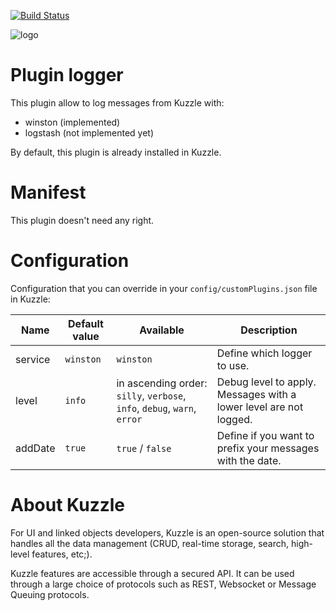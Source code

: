 [![Build Status](https://travis-ci.org/kuzzleio/kuzzle-plugin-logger.svg?branch=master)](https://travis-ci.org/kuzzleio/kuzzle-plugin-logger)

![logo](https://raw.githubusercontent.com/kuzzleio/kuzzle/master/docs/images/logo.png)

# Plugin logger

This plugin allow to log messages from Kuzzle with:
* winston (implemented)
* logstash (not implemented yet)

By default, this plugin is already installed in Kuzzle.

# Manifest

This plugin doesn't need any right.

# Configuration

Configuration that you can override in your `config/customPlugins.json` file in Kuzzle:

| Name | Default value | Available | Description                 |
|------|---------------|-----------|-----------------------------|
| service  | `winston`     | `winston` | Define which logger to use. |
| level | `info`   | in ascending order: `silly`, `verbose`, `info`, `debug`, `warn`, `error` | Debug level to apply. Messages with a lower level are not logged. |
| addDate | `true` | `true` / `false` | Define if you want to prefix your messages with the date. |

# About Kuzzle

For UI and linked objects developers, Kuzzle is an open-source solution that handles all the data management
(CRUD, real-time storage, search, high-level features, etc;).

Kuzzle features are accessible through a secured API. It can be used through a large choice of protocols such as REST, Websocket or Message Queuing protocols.